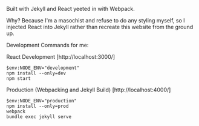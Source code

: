 Built with Jekyll and React yeeted in with Webpack.

Why? Because I'm a masochist and refuse to do any styling myself, so I injected React into Jekyll rather than recreate this website from
the ground up.

Development Commands for me:

React Development [http://localhost:3000/]
```
$env:NODE_ENV="development"
npm install --only=dev
npm start
```

Production (Webpacking and Jekyll Build) [http://localhost:4000/]
```
$env:NODE_ENV="production"
npm install --only=prod
webpack
bundle exec jekyll serve
```
